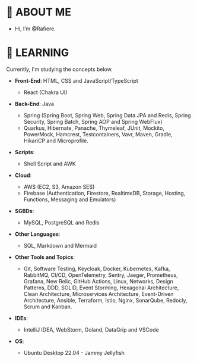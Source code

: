 # 👋 ABOUT ME

-  Hi, I’m @Rafiere.

# 👀 LEARNING

Currently, I'm studying the concepts below.


- **Front-End**: HTML, CSS and JavaScript/TypeScript
  - React (Chakra UI)

- **Back-End**: Java
  - Spring (Spring Boot, Spring Web, Spring Data JPA and Redis, Spring Security, Spring Batch, Spring AOP and Spring WebFlux)
  - Quarkus, Hibernate, Panache, Thymeleaf, JUnit, Mockito, PowerMock, Hamcrest, Testcontainers, Vavr, Maven, Gradle, HikariCP and Microprofile.

- **Scripts**:
  - Shell Script and AWK

- **Cloud**: 
  - AWS (EC2, S3, Amazon SES)
  - Firebase (Authentication, Firestore, RealtimeDB, Storage, Hosting, Functions, Messaging and Emulators)

- **SGBDs**:
  - MySQL, PostgreSQL and Redis

- **Other Languages**: 
  - SQL, Markdown and Mermaid

- **Other Tools and Topics**:
  - Git, Software Testing, Keycloak, Docker, Kubernetes, Kafka, RabbitMQ, CI/CD, OpenTelemetry, Sentry, Jaeger, Prometheus, Grafana, New Relic, GitHub Actions, Linux, Networks, Design Patterns, DDD, SOLID, Event Storming, Hexagonal Architecture, Clean Architecture, Microservices Architecture, Event-Driven Architecture, Ansible, Terraform, Istio, Nginx, SonarQube, Redocly, Scrum and Kanban.

- **IDEs**:
  - IntelliJ IDEA, WebStorm, Goland, DataGrip and VSCode

- **OS**:
  - Ubuntu Desktop 22.04 - Jammy Jellyfish

